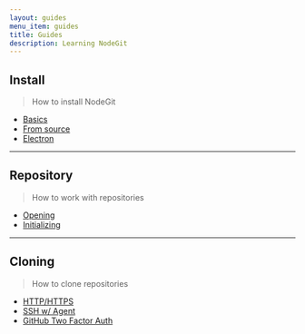 ```yaml
---
layout: guides
menu_item: guides
title: Guides
description: Learning NodeGit
---
```


## Install

> How to install NodeGit

- [Basics](install/)
- [From source](install/from-source)
- [Electron](install/electron/)

***

## Repository

> How to work with repositories

- [Opening](repositories/)
- [Initializing](repositories/initializing)

***

## Cloning

> How to clone repositories

- [HTTP/HTTPS](cloning/)
- [SSH w/ Agent](cloning/ssh-with-agent/)
- [GitHub Two Factor Auth](cloning/gh-two-factor/)

